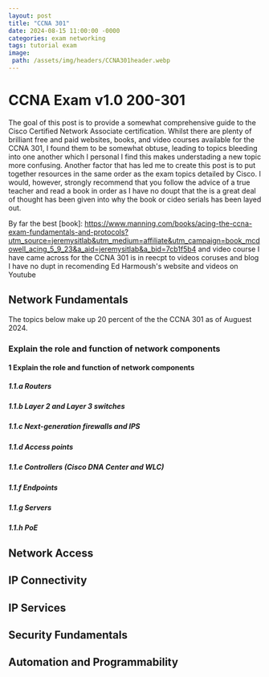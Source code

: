 ```yaml
---
layout: post
title: "CCNA 301"
date: 2024-08-15 11:00:00 -0000
categories: exam networking
tags: tutorial exam
image:
 path: /assets/img/headers/CCNA301header.webp
---
```



# CCNA Exam v1.0 200-301

The goal of this post is to provide a somewhat comprehensive guide to the Cisco Certified Network Associate certification. Whilst there are plenty of brilliant free and paid websites, books, and video courses available for the CCNA 301, I found them to be somewhat obtuse, leading to topics bleeding into one another which I personal I find this makes understading a new topic more confusing. Another factor that has led me to create this post is to put together resources in the same order as the exam topics detailed by Cisco. I would, however, strongly recommend that you follow the advice of a true teacher and read a book in order as I have no doupt that the is a great deal of thought has been given into why the book or cideo serials has been layed out.

By far the best [book]: https://www.manning.com/books/acing-the-ccna-exam-fundamentals-and-protocols?utm_source=jeremysitlab&utm_medium=affiliate&utm_campaign=book_mcdowell_acing_5_9_23&a_aid=jeremysitlab&a_bid=7cb1f5b4 and video course I have came across for the CCNA 301 is  in reecpt to  videos coruses and blog I have no dupt in recomending Ed Harmoush's website and videos on Youtube 

## Network Fundamentals
The topics below make up 20 percent of the the CCNA 301 as of Auguest 2024. 
### Explain the role and function of network components

#### 1 Explain the role and function of network components
##### 1.1.a Routers
##### 1.1.b Layer 2 and Layer 3 switches
##### 1.1.c Next-generation firewalls and IPS
##### 1.1.d Access points
##### 1.1.e Controllers (Cisco DNA Center and WLC)
##### 1.1.f Endpoints
##### 1.1.g Servers
##### 1.1.h PoE

## Network Access

## IP Connectivity

## IP Services

## Security Fundamentals

## Automation and Programmability